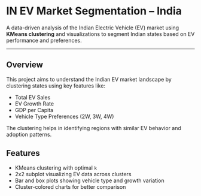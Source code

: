 # IN  EV Market Segmentation – India

A data-driven analysis of the Indian Electric Vehicle (EV) market using **KMeans clustering** and visualizations to segment Indian states based on EV performance and preferences.

---

## Overview

This project aims to understand the Indian EV market landscape by clustering states using key features like:

- Total EV Sales
- EV Growth Rate
- GDP per Capita
- Vehicle Type Preferences (2W, 3W, 4W)

The clustering helps in identifying regions with similar EV behavior and adoption patterns.


##  Features

-  KMeans clustering with optimal `k`
-  2x2 subplot visualizing EV data across clusters
-  Bar and box plots showing vehicle type and growth variation
-  Cluster-colored charts for better comparison
